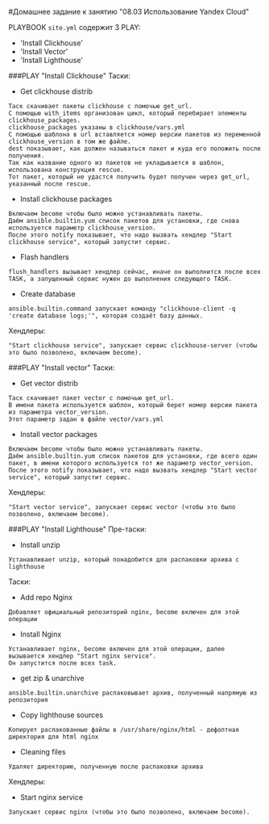 #Домашнее задание к занятию "08.03 Использование Yandex Cloud"

PLAYBOOK `site.yml` содержит 3 PLAY:
 - 'Install Clickhouse'
 - 'Install Vector'
 - 'Install Lighthouse'

###PLAY "Install Clickhouse"
Таски:
- Get clickhouse distrib
```text
Таск скачивает пакеты clickhouse с помочью get_url.
С помощью with_items организован цикл, который перебирает элементы clickhouse_packages.
clickhouse_packages указаны в clickhouse/vars.yml
С помощью шаблона в url вставляется номер версии пакетов из переменной clickhouse_version в том же файле.
dest показывает, как должен называться пакет и куда его положить после получения.
Так как название одного из пакетов не укладывается в шаблон, использована конструкция rescue.
Тот пакет, который не удастся получить будет получен через get_url, указанный после rescue.
```
- Install clickhouse packages
```text
Включаем become чтобы было можно устанавливать пакеты.
Даём ansible.builtin.yum список пакетов для установки, где снова используется параметр clickhouse_version.
После этого notify показывает, что надо вызвать хендлер "Start clickhouse service", который запустит сервис.
```
- Flash handlers
```text
flush_handlers вызывает хендлер сейчас, иначе он выполнится после всех TASK, а запущенный сервис нужен до выполнения следующего TASK.
```
- Create database
```text
ansible.builtin.command запускает команду "clickhouse-client -q 'create database logs;'", которая создаёт базу данных.
```
Хендлеры:
```text
"Start clickhouse service", запускает сервис clickhouse-server (чтобы это было позволено, включаем become).
```

###PLAY "Install vector"
Таски:
- Get vector distrib
```text
Таск скачивает пакет vector с помочью get_url.
В имени пакета используется шаблон, который берет номер версии пакета из параметра vector_version.
Этот параметр задан в файле vector/vars.yml
```
- Install vector packages
```text
Включаем become чтобы было можно устанавливать пакеты.
Даём ansible.builtin.yum список пакетов для установки, где всего один пакет, в имени которого используется тот же параметр vector_version.
После этого notify показывает, что надо вызвать хендлер "Start vector service", который запустит сервис.
```
Хендлеры:
```text
"Start vector service", запускает сервис vector (чтобы это было позволено, включаем become).
```

###PLAY "Install Lighthouse"
Пре-таски:
- Install unzip
```text
Устанавливает unzip, который понадобится для распаковки архива с lighthouse
```
Таски:
- Add repo Nginx
```text
Добавляет официальный репозиторий nginx, become включен для этой операции
```
- Install Nginx
```text
Устанавливает nginx, become включен для этой операции, далее вызывается хендлер "Start nginx service".
Он запустится после всех task.
```
- get zip & unarchive
```text
ansible.builtin.unarchive распаковывает архив, полученный напрямую из репозитория
```
- Copy lighthouse sources
```text
Копирует распакованные файлы в /usr/share/nginx/html - дефолтная директория для html nginx
```
-  Cleaning files
```text
Удаляет директорию, полученную после распаковки архива
```
Хендлеры:
- Start nginx service
```text
Запускает сервис nginx (чтобы это было позволено, включаем become).
```